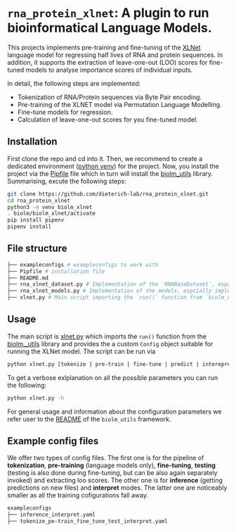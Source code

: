 # `rna_protein_xlnet`: A plugin to run bioinformatical Language Models.

This projects implements pre-training and fine-tuning of the [XLNet](https://arxiv.org/abs/1906.08237) language model for regressing half lives of RNA and protein sequences. In addition, it supports the extraction of leave-one-out (LOO) scores for fine-tuned models to analyse importance scores of individual inputs.

In detail, the following steps are implemented:

- Tokenization of RNA/Protein sequences via Byte Pair encoding.
- Pre-training of the XLNET model via Permutation Language Modelling.
- Fine-tune models for regression.
- Calculation of leave-one-out scores for you fine-tuned model.

## Installation

First clone the repo and cd into it. Then, we recommend to create a dedicated environment ([python venv](https://docs.python.org/3/library/venv.html)) for the project. Now, you install the project via the [Pipfile](./Pipfile) file which in turn will install the [biolm_utils](https://github.com/dieterich-lab/biolm_utils) library. Summarising, excute the following steps:

```bash
git clone https://github.com/dieterich-lab/rna_protein_xlnet.git
cd rna_protein_xlnet
python3 -m venv biolm_xlnet 
. biolm/biolm_xlnet/activate
pip install pipenv
pipenv install
```

## File structure

```bash
├── exampleconfigs # exampleconfigs to work with
├── Pipfile # installation file
├── README.md
├── rna_xlnet_dataset.py # Implementation of the `RNABaseDataset`, espcially implementing the `__getitem__()` method.
├── rna_xlnet_models.py # Implementation of the models, espcially implementing the `getconfig()` method.
├── xlnet.py # Main script importing the `run()` function from `biolm_utils` and declaration of the model/data/training configuration.
```

## Usage

The main script is [xlnet.py](./xlnet.py) which imports the `run()` function from the [biolm._utils](https://github.com/dieterich-lab/biolm_utils) library and provides the a custom `Config` object suitable for running the XLNet model. The script can be run via

```bash
python xlnet.py [tokenize | pre-train | fine-tune | predict | interepret]
```

To get a verbose exlplanation on all the possible parameters you can run the following:

```bash
python xlnet.py -h 
```

For general usage and information about the configuration parameters we refer user to the [README](https://github.com/dieterich-lab/biolm_utils/blob/main/README.md) of the `biolm_utils` framework.

## Example config files

We offer two types of config files. The first one is for the pipeline of **tokenization**, **pre-training** (language models only), **fine-tuning**, **testing** (testing is also done during fine-tuning, but can be also again separately invoked) and extracting loo scores. The other one is for **inference** (getting predictions on new files) and **interpret** modes. The latter one are noticeably smaller as all the training cofigurations fall away.

```bash
exampleconfigs
├── inference_interpret.yaml
├── tokenize_pe-train_fine_tune_test_interpret.yaml
```